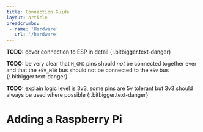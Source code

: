 ```yaml
---
title: Connection Guide
layout: article
breadcrumbs:
 - name: 'Hardware'
   url: '/hardware'
---
```



**TODO:** cover connection to ESP in detail
{:.bitbigger.text-danger}

**TODO:** be very clear that `M_GND` pins should *not* be connected together ever and that
the `+5V_MTR` bus should not be connected to the `+5v` bus
{:.bitbigger.text-danger}

**TODO:** explain logic level is 3v3, some pins are 5v tolerant but 3v3 should always be used where possible
{:.bitbigger.text-danger}


Adding a Raspberry Pi
===


<br>
